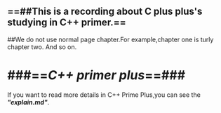 ==##This is a recording about C plus plus's studying in C++ primer.==
--
##We do not use normal page chapter.For example,chapter one is turly chapter two.
And so on.

###==*C++ primer plus*==###
==

If you want to read more details in C++ Prime Plus,you can see the ***"explain.md"***.

